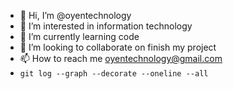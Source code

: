- 👋 Hi, I’m @oyentechnology
- 👀 I’m interested in information technology
- 🌱 I’m currently learning code
- 💞️ I’m looking to collaborate on finish my project
- 📫 How to reach me oyentechnology@gmail.com
- `git log --graph --decorate --oneline --all`

<!---
oyentechnology/oyentechnology is a ✨ special ✨ repository because its `README.md` (this file) appears on your GitHub profile.
You can click the Preview link to take a look at your changes.
--->
